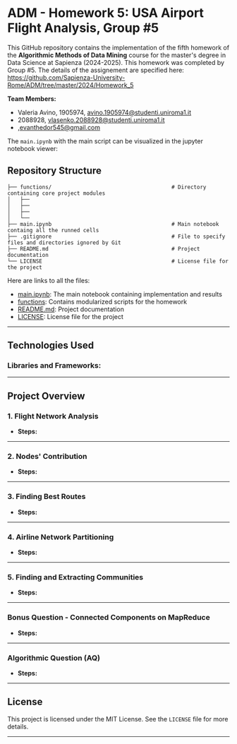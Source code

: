 # ADM - Homework 5: USA Airport Flight Analysis, Group #5

This GitHub repository contains the implementation of the fifth homework of the **Algorithmic Methods of Data Mining** course for the master's degree in Data Science at Sapienza (2024-2025). This homework was completed by Group #5. The details of the assignement are specified here:  https://github.com/Sapienza-University-Rome/ADM/tree/master/2024/Homework_5


**Team Members:**
* Valeria Avino, 1905974, avino.1905974@studenti.uniroma1.it
*   2088928, vlasenko.2088928@studenti.uniroma1.it
* ,evanthedor545@gmail.com

The ```main.ipynb``` with the main script can be visualized in the jupyter notebook viewer: 
## Repository Structure

```
├── functions/                                      # Directory containing core project modules
│   ├── 
│   ├── 
│   ├── 
│   └──
├── main.ipynb                                      # Main notebook containg all the runned cells
├── .gitignore                                      # File to specify files and directories ignored by Git
├── README.md                                       # Project documentation
└── LICENSE                                         # License file for the project
```

Here are links to all the files:
* [main.ipynb](https://github.com/vaal4ds/ADM_HM5/blob/main/main.ipynb): The main notebook containing implementation and results
* [functions](): Contains modularized scripts for the homework
* [README.md](https://github.com/vaal4ds/ADM_HM5/blob/main/README.md): Project documentation
* [LICENSE](https://github.com/vaal4ds/ADM_HM5/blob/main/LICENSE): License file for the project

---

## Technologies Used

### Libraries and Frameworks:

---

## Project Overview

### **1. Flight Network Analysis**

- **Steps:**  
  
---

### **2. Nodes' Contribution**

- **Steps:**  
  
---

### **3. Finding Best Routes**

- **Steps:**  
 
---

### **4. Airline Network Partitioning**
- **Steps:**  

---

### **5. Finding and Extracting Communities**
- **Steps:**  

---

### **Bonus Question - Connected Components on MapReduce**
- **Steps:**  

---


### **Algorithmic Question (AQ)**
- **Steps:**  

---


## License
This project is licensed under the MIT License. See the `LICENSE` file for more details.

---
